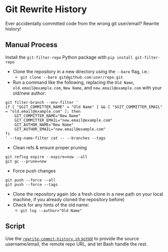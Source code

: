 # Git Rewrite History

Ever accidentally committed code from the wrong git user/email? Rewrite history!

## Manual Process

Install the `git-filter-repo` Python package with `pip install git-filter-repo`
- Clone the repository in a new directory using the `--bare` flag, i.e.:
	- `git clone --bare git@github.com:user/repo.git`
- Run a command like the following, replacing the `Old Name`, `old.email@example.com`, `New Name`, and `new.email@example.com` with your old/new author:

```shell
git filter-branch --env-filter '
if [ "$GIT_COMMITTER_NAME" = "Old Name" ] && [ "$GIT_COMMITTER_EMAIL" = "old.email@example.com" ]; then
    GIT_COMMITTER_NAME="New Name"
    GIT_COMMITTER_EMAIL="new.email@example.com"
    GIT_AUTHOR_NAME="New Name"
    GIT_AUTHOR_EMAIL="new.email@example.com"
fi
' --tag-name-filter cat -- --branches --tags

```

- Clean refs & ensure proper pruning

```shell
git reflog expire --expire=now --all
git gc --prune=now

```

- Force push changes

```shell
git push --force --all
git push --force --tags

```

- Clone the repository again (do a fresh clone in a new path on your local machine, if you already cloned the repository before)
- Check for any hints of the old name:
	- `git log --author="Old Name"`

## Script

Use the [`rewrite-commit-history.sh` script](./rewrite-commit-history.sh) to provide the source username/email, the remote repo URL, and let Bash handle the rest.

